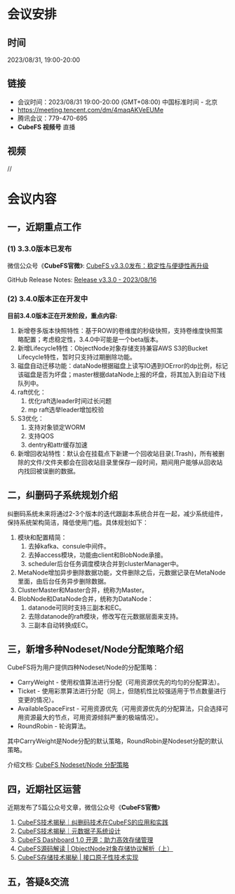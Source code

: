 # 会议安排

## 时间

2023/08/31,  19:00-20:00

## 链接

+ 会议时间：2023/08/31 19:00-20:00 (GMT+08:00) 中国标准时间 - 北京
+ https://meeting.tencent.com/dm/4maqAKVeEUMe
+ 腾讯会议：779-470-695
+ **CubeFS 视频号** 直播
## 视频

//

# 会议内容

## 一，近期重点工作
### (1) 3.3.0版本已发布 ###
微信公众号《**CubeFS官微**》: [CubeFS v3.3.0发布：稳定性与便捷性再升级](https://github.com/cubefs/cubefs/releases/tag/v3.3.0)

GitHub Release Notes: [Release v3.3.0 - 2023/08/16](https://github.com/cubefs/cubefs/releases/tag/v3.3.0)

### (2) 3.4.0版本正在开发中 ###
**目前3.4.0版本正在开发阶段，重点内容:**
1. 新增卷多版本快照特性：基于ROW的卷维度的秒级快照，支持卷维度快照策略配置；考虑稳定性，3.4.0中可能是一个beta版本。
2. 新增Lifecycle特性：ObjectNode对象存储支持兼容AWS S3的Bucket Lifecycle特性，暂时只支持过期删除功能。
3. 磁盘自动迁移功能：dataNode根据磁盘上读写IO遇到IOError的dp比例，标记该磁盘是否为坏盘；master根据dataNode上报的坏盘，将其加入到自动下线队列中。
4. raft优化：
   1. 优化raft选leader时间过长问题
   2. mp raft选举leader增加校验
5. S3优化：
   1. 支持对象锁定WORM
   2. 支持QOS
   3. dentry和attr缓存加速
6. 新增回收站特性：默认会在挂载点下新建一个回收站目录(.Trash)，所有被删除的文件/文件夹都会在回收站目录里保存一段时间，期间用户能够从回收站内找回被误删的数据。

## 二，纠删码子系统规划介绍

纠删码系统未来将通过2-3个版本的迭代跟副本系统合并在一起，减少系统组件，保持系统架构简洁，降低使用门槛。具体规划如下：
1. 模块和配置精简：
   1. 去掉kafka、consule中间件。
   2. 去掉access模块，功能由client和BlobNode承接。
   3. scheduler后台任务调度模块合并到clusterManager中。
2. MetaNode增加异步删除数据功能，文件删除之后，元数据记录在MetaNode里面，由后台任务异步删除数据。
3. ClusterMaster和Master合并，统称为Master。
4. BlobNode和DataNode合并，统称为DataNode：
   1. datanode可同时支持三副本和EC。
   2. 去除datanode的raft模块，修改写在元数据层面来支持。
   3. 三副本自动转换成EC。

## 三，新增多种Nodeset/Node分配策略介绍

CubeFS将为用户提供四种Nodeset/Node的分配策略：

* CarryWeight - 使用权值算法进行分配（可用资源优先的均匀的分配算法）。
* Ticket - 使用彩票算法进行分配（同上，但随机性比较强适用于节点数量进行变更的情况）。
* AvailableSpaceFirst - 可用资源优先（可用资源优先的分配算法，只会选择可用资源最大的节点，可用资源倾斜严重的极端情况）。
* RoundRobin - 轮询算法。

其中CarryWeight是Node分配的默认策略，RoundRobin是Nodeset分配的默认策略。

介绍文档: [CubeFS Nodeset/Node 分配策略](https://github.com/NaturalSelect/logs/blob/main/cubefs/selector.md)

## 四，近期社区运营

近期发布了5篇公众号文章，微信公众号《**CubeFS官微**》

1.  [CubeFS技术揭秘｜纠删码技术在CubeFS的应用和实践](https://mp.weixin.qq.com/s/6jzHhNE9L7YmLzbh-n89Og) 
2.  [CubeFS技术揭秘｜元数据子系统设计](https://mp.weixin.qq.com/s/03SUN3EsbHRC19R6GHQUdA)
3.  [CubeFS Dashboard 1.0 开源：助力高效存储管理](https://mp.weixin.qq.com/s/twW3yVYMmuGJ-S_G1Ydw-g) 
4.  [CubeFS源码解读 | ObjectNode对象存储协议解析（上）](https://mp.weixin.qq.com/s/if5D1w3zPDtgRbB3_FLAGg)
5.  [CubeFS存储技术揭秘 | 接口原子性技术实现](https://mp.weixin.qq.com/s/eDPRWEziPoDO-UsqZTGCOw)

## 五，答疑&交流

